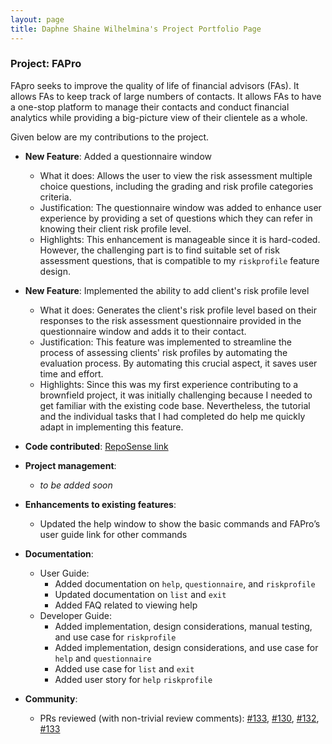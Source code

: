 ```yaml
---
layout: page
title: Daphne Shaine Wilhelmina's Project Portfolio Page
---
```


### Project: FAPro

FApro seeks to improve the quality of life of financial advisors (FAs). It allows FAs to keep track of large numbers of 
contacts. It allows FAs to have a one-stop platform to manage their contacts and conduct financial analytics while providing a big-picture view of their clientele as a whole.

Given below are my contributions to the project.

* **New Feature**: Added a questionnaire window
    * What it does: Allows the user to view the risk assessment multiple choice questions, including the grading and risk profile categories criteria.
    * Justification: The questionnaire window was added to enhance user experience by providing a set of questions which they can refer in knowing their client risk profile level.
    * Highlights: This enhancement is manageable since it is hard-coded. However, the challenging part is to find suitable set of risk assessment questions, that is compatible to my `riskprofile` feature design.

* **New Feature**: Implemented the ability to add client's risk profile level
    * What it does: Generates the client's risk profile level based on their responses to the risk assessment questionnaire provided in the questionnaire window and adds it to their contact.
    * Justification: This feature was implemented to streamline the process of assessing clients' risk profiles by automating the evaluation process. By automating this crucial aspect, it saves user time and effort.
    * Highlights: Since this was my first experience contributing to a brownfield project, it was initially challenging because I needed to get familiar with the existing code base. Nevertheless, the tutorial and the individual tasks that I had completed do help me quickly adapt in implementing this feature.
  
* **Code contributed**: [RepoSense link](https://nus-cs2103-ay2324s1.github.io/tp-dashboard/?search=daphne789&breakdown=true)

* **Project management**:
    * _to be added soon_

* **Enhancements to existing features**:
    * Updated the help window to show the basic commands and FAPro’s user guide link for other commands

* **Documentation**:
    * User Guide:
        * Added documentation on `help`, `questionnaire`, and `riskprofile`
        * Updated documentation on `list` and `exit`
        * Added FAQ related to viewing help
    * Developer Guide:
        * Added implementation, design considerations, manual testing, and use case for `riskprofile`
        * Added implementation, design considerations, and use case for `help` and `questionnaire`
        * Added use case for `list` and `exit`
        * Added user story for `help` `riskprofile`

* **Community**:
    * PRs reviewed (with non-trivial review comments): [\#133](https://github.com/AY2324S1-CS2103T-W09-1/tp/pull/133),
      [\#130](https://github.com/AY2324S1-CS2103T-W09-1/tp/pull/130), [\#132](https://github.com/AY2324S1-CS2103T-W09-1/tp/pull/132),
      [\#133](https://github.com/AY2324S1-CS2103T-W09-1/tp/pull/133)



